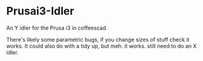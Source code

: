 Prusai3-Idler
=============

An Y idler for the Prusa i3 in coffeescad.

There's likely some parametric bugs, if you change sizes of stuff check it works. 
It could also do with a tidy up, but meh. it works. 
still need to do an X idler.